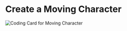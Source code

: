 # Create a Moving Character

![Coding Card for Moving Character](/static/coding-cards/1-moving-character.jpg)
